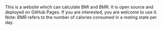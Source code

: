This is a website which can calculate BMI and BMR. It is open source and deployed on GitHub Pages. If you are interested, you are welcome to use it. Note: BMR refers to the number of calories consumed in a resting state per day.
